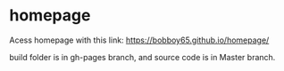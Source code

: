 # homepage

Acess homepage with this link: https://bobboy65.github.io/homepage/

build folder is in gh-pages branch, and source code is in Master branch. 
